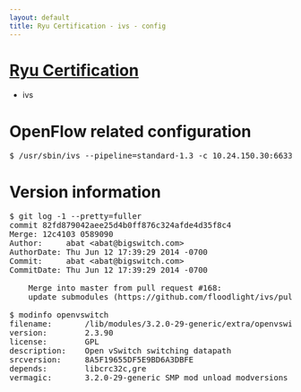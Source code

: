 ```yaml
---
layout: default
title: Ryu Certification - ivs - config
---
```

# [Ryu Certification](http://osrg.github.io/ryu/certification.html)
* ivs

# OpenFlow related configuration
<pre>
$ /usr/sbin/ivs --pipeline=standard-1.3 -c 10.24.150.30:6633 --dpid 0000000000000001 -i eth7 -i eth8
</pre>

# Version information
<pre>
$ git log -1 --pretty=fuller
commit 82fd879042aee25d4b0ff876c324afde4d35f8c4
Merge: 12c4103 0589090
Author:     abat &lt;abat@bigswitch.com&gt;
AuthorDate: Thu Jun 12 17:39:29 2014 -0700
Commit:     abat &lt;abat@bigswitch.com&gt;
CommitDate: Thu Jun 12 17:39:29 2014 -0700

    Merge into master from pull request #168:
    update submodules (https://github.com/floodlight/ivs/pull/168)

$ modinfo openvswitch
filename:       /lib/modules/3.2.0-29-generic/extra/openvswitch.ko
version:        2.3.90
license:        GPL
description:    Open vSwitch switching datapath
srcversion:     8A5F19655DF5E9BD6A3DBFE
depends:        libcrc32c,gre
vermagic:       3.2.0-29-generic SMP mod_unload modversions 
</pre>
